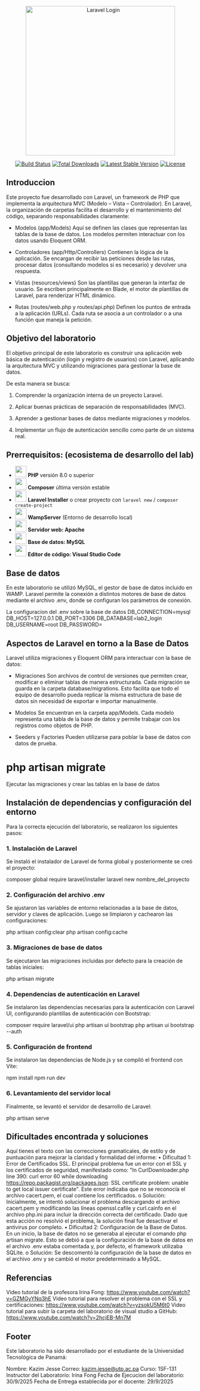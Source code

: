 <p align="center"><a href="https://laravel.com" target="_blank"><img src="https://images.ctfassets.net/23aumh6u8s0i/7q90WhvMPGyPqhh5XfG15z/e77f3d9251c3c15102f6066159a7690d/login-page" width="400" alt="Laravel Login"></a></p>

<p align="center">
<a href="https://github.com/laravel/framework/actions"><img src="https://github.com/laravel/framework/workflows/tests/badge.svg" alt="Build Status"></a>
<a href="https://packagist.org/packages/laravel/framework"><img src="https://img.shields.io/packagist/dt/laravel/framework" alt="Total Downloads"></a>
<a href="https://packagist.org/packages/laravel/framework"><img src="https://img.shields.io/packagist/v/laravel/framework" alt="Latest Stable Version"></a>
<a href="https://packagist.org/packages/laravel/framework"><img src="https://img.shields.io/packagist/l/laravel/framework" alt="License"></a>
</p>

## Introduccion

Este proyecto fue desarrollado con Laravel, un framework de PHP que implementa la arquitectura MVC (Modelo – Vista – Controlador).
En Laravel, la organización de carpetas facilita el desarrollo y el mantenimiento del código, separando responsabilidades claramente:

- Modelos (app/Models)
Aquí se definen las clases que representan las tablas de la base de datos.
Los modelos permiten interactuar con los datos usando Eloquent ORM.

- Controladores (app/Http/Controllers)
Contienen la lógica de la aplicación.
Se encargan de recibir las peticiones desde las rutas, procesar datos (consultando modelos si es necesario) y devolver una respuesta.

- Vistas (resources/views)
Son las plantillas que generan la interfaz de usuario.
Se escriben principalmente en Blade, el motor de plantillas de Laravel, para renderizar HTML dinámico.

- Rutas (routes/web.php y routes/api.php)
Definen los puntos de entrada a la aplicación (URLs).
Cada ruta se asocia a un controlador o a una función que maneja la petición.

## Objetivo del laboratorio

El objetivo principal de este laboratorio es construir una aplicación web básica de autenticación (login y registro de usuarios) con Laravel, aplicando la arquitectura MVC y utilizando migraciones para gestionar la base de datos.

De esta manera se busca:

1. Comprender la organización interna de un proyecto Laravel.

2. Aplicar buenas prácticas de separación de responsabilidades (MVC).

3. Aprender a gestionar bases de datos mediante migraciones y modelos.

4. Implementar un flujo de autenticación sencillo como parte de un sistema real.

## Prerrequisitos: (ecosistema de desarrollo del lab)

- <img src="https://cdn.jsdelivr.net/gh/devicons/devicon/icons/php/php-original.svg" width="30"/> **PHP** versión 8.0 o superior  
- <img src="https://getcomposer.org/img/logo-composer-transparent2.png" width="30"/> **Composer** última versión estable  
- <img src="https://laravel.com/img/logomark.min.svg" width="30"/> **Laravel Installer** o crear proyecto con `laravel new` / `composer create-project`  
- <img src="https://www.wampserver.com/favicon.ico" width="30"/> **WampServer** (Entorno de desarrollo local)  
- <img src="https://cdn.jsdelivr.net/gh/devicons/devicon/icons/apache/apache-original.svg" width="30"/> **Servidor web: Apache**  
- <img src="https://cdn.jsdelivr.net/gh/devicons/devicon/icons/mysql/mysql-original.svg" width="30"/> **Base de datos: MySQL**  
- <img src="https://cdn.jsdelivr.net/gh/devicons/devicon/icons/vscode/vscode-original.svg" width="30"/> **Editor de código: Visual Studio Code**

## Base de datos

En este laboratorio se utilizó MySQL, el gestor de base de datos incluido en WAMP. Laravel permite la conexión a distintos motores de base de datos mediante el archivo .env, donde se configuran los parámetros de conexión.

La configuracion del .env sobre la base de datos
DB_CONNECTION=mysql
DB_HOST=127.0.0.1
DB_PORT=3306
DB_DATABASE=lab2_login
DB_USERNAME=root
DB_PASSWORD=

## Aspectos de Laravel en torno a la Base de Datos

Laravel utiliza migraciones y Eloquent ORM para interactuar con la base de datos:

- Migraciones
Son archivos de control de versiones que permiten crear, modificar o eliminar tablas de manera estructurada. Cada migración se guarda en la carpeta database/migrations.
Esto facilita que todo el equipo de desarrollo pueda replicar la misma estructura de base de datos sin necesidad de exportar e importar manualmente.

- Modelos
Se encuentran en la carpeta app/Models. Cada modelo representa una tabla de la base de datos y permite trabajar con los registros como objetos de PHP.

- Seeders y Factories
Pueden utilizarse para poblar la base de datos con datos de prueba.

# php artisan migrate
Ejecutar las migraciones y crear las tablas en la base de datos

## Instalación de dependencias y configuración del entorno

Para la correcta ejecución del laboratorio, se realizaron los siguientes pasos:

### 1. Instalación de Laravel
Se instaló el instalador de Laravel de forma global y posteriormente se creó el proyecto:

composer global require laravel/installer
laravel new nombre_del_proyecto

### 2. Configuración del archivo .env
Se ajustaron las variables de entorno relacionadas a la base de datos, servidor y claves de aplicación.
Luego se limpiaron y cachearon las configuraciones:

php artisan config:clear
php artisan config:cache

### 3. Migraciones de base de datos
Se ejecutaron las migraciones incluidas por defecto para la creación de tablas iniciales:

php artisan migrate

### 4. Dependencias de autenticación en Laravel
Se instalaron las dependencias necesarias para la autenticación con Laravel UI, configurando plantillas de autenticación con Bootstrap:

composer require laravel/ui
php artisan ui bootstrap
php artisan ui bootstrap --auth

### 5. Configuración de frontend
Se instalaron las dependencias de Node.js y se compiló el frontend con Vite:

npm install
npm run dev

### 6. Levantamiento del servidor local
Finalmente, se levantó el servidor de desarrollo de Laravel:

php artisan serve

## Dificultades encontrada y soluciones
Aquí tienes el texto con las correcciones gramaticales, de estilo y de puntuación para mejorar la claridad y formalidad del informe:
•	Dificultad 1: Error de Certificados SSL. El principal problema fue un error con el SSL y los certificados de seguridad, manifestado como: "In CurlDownloader.php line 390: curl error 60 while downloading https://repo.packagist.org/packages.json: SSL certificate problem: unable to get local issuer certificate". Este error indicaba que no se reconocía el archivo cacert.pem, el cual contiene los certificados.
o	Solución: Inicialmente, se intentó solucionar el problema descargando el archivo cacert.pem y modificando las líneas openssl.cafile y curl.cainfo en el archivo php.ini para incluir la dirección correcta del certificado. Dado que esta acción no resolvió el problema, la solución final fue desactivar el antivirus por completo.
•	Dificultad 2: Configuración de la Base de Datos. En un inicio, la base de datos no se generaba al ejecutar el comando php artisan migrate. Esto se debió a que la configuración de la base de datos en el archivo .env estaba comentada y, por defecto, el framework utilizaba SQLite.
o	Solución: Se descomentó la configuración de la base de datos en el archivo .env y se cambió el motor predeterminado a MySQL.

## Referencias

Video tutorial de la profesora Irina Fong: https://www.youtube.com/watch?v=GZMGyYNq3hE
Video tutorial para resolver el problema con el SSL y certificaciones: https://www.youtube.com/watch?v=yzsokU5M6t0
Video tutorial para subir la carpeta del laboratorio de visual studio a GitHub: https://www.youtube.com/watch?v=2hcjEB-Mn7M

## Footer

Este laboratorio ha sido desarrollado por el estudiante de la Universidad Tecnológica de Panamá:

Nombre: Kazim Jesse
Correo: kazim.jesse@utp.ac.pa
Curso: 1SF-131
Instructor del Laboratorio: Irina Fong
Fecha de Ejecucion del laboratorio: 30/9/2025
Fecha de Entrega establecida por el docente: 29/9/2025
